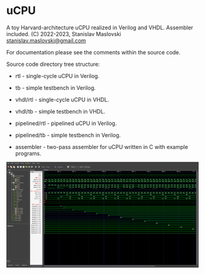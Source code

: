 # uCPU #

A toy Harvard-architecture uCPU realized in Verilog and VHDL. Assembler included.
(C) 2022-2023, Stanislav Maslovski <stanislav.maslovski@gmail.com>

For documentation please see the comments within the source code.

Source code directory tree structure:

* rtl - single-cycle uCPU in Verilog.
* tb  - simple testbench in Verilog.

* vhdl/rtl - single-cycle uCPU in VHDL.
* vhdl/tb  - simple testbench in VHDL.

* pipelined/rtl - pipelined uCPU in Verilog.
* pipelined/tb  - simple testbench in Verilog.

* assembler - two-pass assembler for uCPU written in C with example programs.

![Screenshot](waveforms.png)
